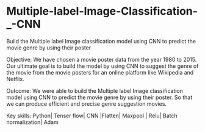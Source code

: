 # Multiple-label-Image-Classification-_-CNN
 Build the Multiple label Image classification model using CNN to predict the movie genre by using their poster

Objective: We have chosen a movie poster data from the year 1980 to 2015. Our ultimate goal is to build the model by using CNN to suggest the genre of the movie from the movie posters for an online platform like Wikipedia and Netflix. 

Outcome: We were able to build the Multiple label Image classification model using CNN to predict the movie genre by using their poster. So that we can produce efficient and precise genre suggestion movies.  
 
Key skills: Python| Tenser flow| CNN |Flatten| Maxpool | Relu| Batch normalization| Adam 
